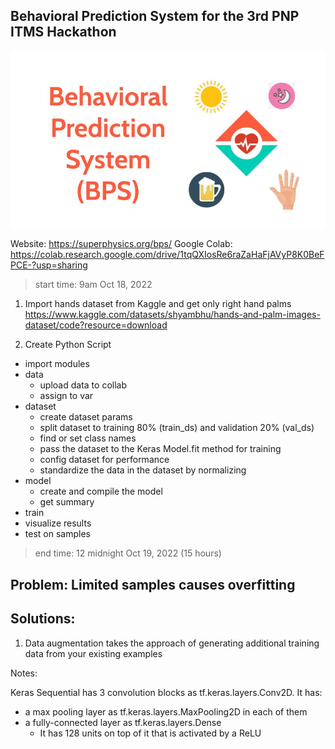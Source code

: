 ## Behavioral Prediction System for the 3rd PNP ITMS Hackathon

![Splash](bps.jpg)

Website: https://superphysics.org/bps/
Google Colab: https://colab.research.google.com/drive/1tqQXIosRe6raZaHaFjAVyP8K0BeFPCE-?usp=sharing


> start time: 9am Oct 18, 2022

1. Import hands dataset from Kaggle and get only right hand palms  https://www.kaggle.com/datasets/shyambhu/hands-and-palm-images-dataset/code?resource=download

2. Create Python Script


- import modules
- data
  - upload data to collab  
  - assign to var
- dataset
  - create dataset params
  - split dataset to training 80% (train_ds) and validation 20% (val_ds)
  - find or set class names
  - pass the dataset to the Keras Model.fit method for training 
  - config dataset for performance
  - standardize the data in the dataset by normalizing
- model
  - create and compile the model
  - get summary
- train
- visualize results
- test on samples

> end time: 12 midnight Oct 19, 2022 (15 hours)




## Problem: Limited samples causes overfitting

## Solutions:

1. Data augmentation takes the approach of generating additional training data from your existing examples


Notes: 

Keras Sequential has 3 convolution blocks as tf.keras.layers.Conv2D. It has:
- a max pooling layer  as tf.keras.layers.MaxPooling2D in each of them
- a fully-connected layer as tf.keras.layers.Dense
  - It has 128 units on top of it that is activated by a ReLU



